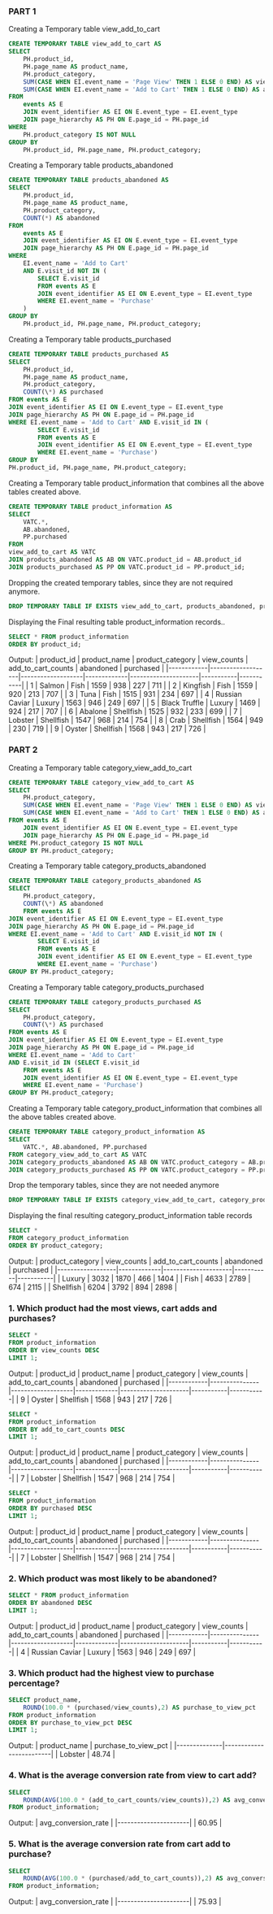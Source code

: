 ### PART 1

Creating a Temporary table view_add_to_cart

```sql
CREATE TEMPORARY TABLE view_add_to_cart AS
SELECT
    PH.product_id,
    PH.page_name AS product_name,
    PH.product_category,
    SUM(CASE WHEN EI.event_name = 'Page View' THEN 1 ELSE 0 END) AS view_counts,
    SUM(CASE WHEN EI.event_name = 'Add to Cart' THEN 1 ELSE 0 END) AS add_to_cart_counts
FROM
    events AS E
    JOIN event_identifier AS EI ON E.event_type = EI.event_type
    JOIN page_hierarchy AS PH ON E.page_id = PH.page_id
WHERE
    PH.product_category IS NOT NULL
GROUP BY
    PH.product_id, PH.page_name, PH.product_category;
```

Creating a Temporary table products_abandoned

```sql
CREATE TEMPORARY TABLE products_abandoned AS
SELECT
    PH.product_id,
    PH.page_name AS product_name,
    PH.product_category,
    COUNT(*) AS abandoned
FROM
    events AS E
    JOIN event_identifier AS EI ON E.event_type = EI.event_type
    JOIN page_hierarchy AS PH ON E.page_id = PH.page_id
WHERE
    EI.event_name = 'Add to Cart'
    AND E.visit_id NOT IN (
        SELECT E.visit_id
        FROM events AS E
        JOIN event_identifier AS EI ON E.event_type = EI.event_type
        WHERE EI.event_name = 'Purchase'
    )
GROUP BY
    PH.product_id, PH.page_name, PH.product_category;
```

Creating a Temporary table products_purchased

```sql
CREATE TEMPORARY TABLE products_purchased AS
SELECT
    PH.product_id,
    PH.page_name AS product_name,
    PH.product_category,
    COUNT(\*) AS purchased
FROM events AS E
JOIN event_identifier AS EI ON E.event_type = EI.event_type
JOIN page_hierarchy AS PH ON E.page_id = PH.page_id
WHERE EI.event_name = 'Add to Cart' AND E.visit_id IN (
        SELECT E.visit_id
        FROM events AS E
        JOIN event_identifier AS EI ON E.event_type = EI.event_type
        WHERE EI.event_name = 'Purchase')
GROUP BY
PH.product_id, PH.page_name, PH.product_category;
```

Creating a Temporary table product_information that combines all the above tables created above.

```sql
CREATE TEMPORARY TABLE product_information AS
SELECT
    VATC.*,
    AB.abandoned,
    PP.purchased
FROM
view_add_to_cart AS VATC
JOIN products_abandoned AS AB ON VATC.product_id = AB.product_id
JOIN products_purchased AS PP ON VATC.product_id = PP.product_id;
```

Dropping the created temporary tables, since they are not required anymore.

```sql
DROP TEMPORARY TABLE IF EXISTS view_add_to_cart, products_abandoned, products_purchased;
```

Displaying the Final resulting table product_information records..

```sql
SELECT * FROM product_information
ORDER BY product_id;
```

Output:
| product_id | product_name | product_category | view_counts | add_to_cart_counts | abandoned | purchased |
|------------|-------------------|-------------------|-------------|---------------------|-----------|-----------|
| 1 | Salmon | Fish | 1559 | 938 | 227 | 711 |
| 2 | Kingfish | Fish | 1559 | 920 | 213 | 707 |
| 3 | Tuna | Fish | 1515 | 931 | 234 | 697 |
| 4 | Russian Caviar | Luxury | 1563 | 946 | 249 | 697 |
| 5 | Black Truffle | Luxury | 1469 | 924 | 217 | 707 |
| 6 | Abalone | Shellfish | 1525 | 932 | 233 | 699 |
| 7 | Lobster | Shellfish | 1547 | 968 | 214 | 754 |
| 8 | Crab | Shellfish | 1564 | 949 | 230 | 719 |
| 9 | Oyster | Shellfish | 1568 | 943 | 217 | 726 |

### PART 2

Creating a Temporary table category_view_add_to_cart

```sql
CREATE TEMPORARY TABLE category_view_add_to_cart AS
SELECT
    PH.product_category,
    SUM(CASE WHEN EI.event_name = 'Page View' THEN 1 ELSE 0 END) AS view_counts,
    SUM(CASE WHEN EI.event_name = 'Add to Cart' THEN 1 ELSE 0 END) AS add_to_cart_counts
FROM events AS E
    JOIN event_identifier AS EI ON E.event_type = EI.event_type
    JOIN page_hierarchy AS PH ON E.page_id = PH.page_id
WHERE PH.product_category IS NOT NULL
GROUP BY PH.product_category;
```

Creating a Temporary table category_products_abandoned

```sql
CREATE TEMPORARY TABLE category_products_abandoned AS
SELECT
    PH.product_category,
    COUNT(\*) AS abandoned
    FROM events AS E
JOIN event_identifier AS EI ON E.event_type = EI.event_type
JOIN page_hierarchy AS PH ON E.page_id = PH.page_id
WHERE EI.event_name = 'Add to Cart' AND E.visit_id NOT IN (
        SELECT E.visit_id
        FROM events AS E
        JOIN event_identifier AS EI ON E.event_type = EI.event_type
        WHERE EI.event_name = 'Purchase')
GROUP BY PH.product_category;
```

Creating a Temporary table category_products_purchased

```sql
CREATE TEMPORARY TABLE category_products_purchased AS
SELECT
    PH.product_category,
    COUNT(\*) AS purchased
FROM events AS E
JOIN event_identifier AS EI ON E.event_type = EI.event_type
JOIN page_hierarchy AS PH ON E.page_id = PH.page_id
WHERE EI.event_name = 'Add to Cart'
AND E.visit_id IN (SELECT E.visit_id
    FROM events AS E
    JOIN event_identifier AS EI ON E.event_type = EI.event_type
    WHERE EI.event_name = 'Purchase')
GROUP BY PH.product_category;
```

Creating a Temporary table category_product_information that combines all the above tables created above.

```sql
CREATE TEMPORARY TABLE category_product_information AS
SELECT
    VATC.*, AB.abandoned, PP.purchased
FROM category_view_add_to_cart AS VATC
JOIN category_products_abandoned AS AB ON VATC.product_category = AB.product_category
JOIN category_products_purchased AS PP ON VATC.product_category = PP.product_category;
```

Drop the temporary tables, since they are not needed anymore

```sql
DROP TEMPORARY TABLE IF EXISTS category_view_add_to_cart, category_products_abandoned, category_products_purchased;
```

Displaying the final resulting category_product_information table records

```sql
SELECT *
FROM category_product_information
ORDER BY product_category;
```

Output:
| product_category | view_counts | add_to_cart_counts | abandoned | purchased |
|------------------|-------------|---------------------|-----------|-----------|
| Luxury | 3032 | 1870 | 466 | 1404 |
| Fish | 4633 | 2789 | 674 | 2115 |
| Shellfish | 6204 | 3792 | 894 | 2898 |

### 1. Which product had the most views, cart adds and purchases?

```sql
SELECT *
FROM product_information
ORDER BY view_counts DESC
LIMIT 1;
```

Output:
| product_id | product_name | product_category | view_counts | add_to_cart_counts | abandoned | purchased |
|------------|---------------|-------------------|-------------|---------------------|-----------|-----------|
| 9 | Oyster | Shellfish | 1568 | 943 | 217 | 726 |

```sql
SELECT *
FROM product_information
ORDER BY add_to_cart_counts DESC
LIMIT 1;
```

Output:
| product_id | product_name | product_category | view_counts | add_to_cart_counts | abandoned | purchased |
|------------|---------------|-------------------|-------------|---------------------|-----------|-----------|
| 7 | Lobster | Shellfish | 1547 | 968 | 214 | 754 |

```sql
SELECT *
FROM product_information
ORDER BY purchased DESC
LIMIT 1;
```

Output:
| product_id | product_name | product_category | view_counts | add_to_cart_counts | abandoned | purchased |
|------------|---------------|-------------------|-------------|---------------------|-----------|-----------|
| 7 | Lobster | Shellfish | 1547 | 968 | 214 | 754 |

### 2. Which product was most likely to be abandoned?

```sql
SELECT * FROM product_information
ORDER BY abandoned DESC
LIMIT 1;
```

Output:
| product_id | product_name | product_category | view_counts | add_to_cart_counts | abandoned | purchased |
|------------|---------------|-------------------|-------------|---------------------|-----------|-----------|
| 4 | Russian Caviar | Luxury | 1563 | 946 | 249 | 697 |

### 3. Which product had the highest view to purchase percentage?

```sql
SELECT product_name,
    ROUND(100.0 * (purchased/view_counts),2) AS purchase_to_view_pct
FROM product_information
ORDER BY purchase_to_view_pct DESC
LIMIT 1;
```

Output:
| product_name | purchase_to_view_pct |
|--------------|-------------------------|
| Lobster | 48.74 |

### 4. What is the average conversion rate from view to cart add?

```sql
SELECT
    ROUND(AVG(100.0 * (add_to_cart_counts/view_counts)),2) AS avg_conversion_rate
FROM product_information;
```

Output:
| avg_conversion_rate |
|----------------------|
| 60.95 |

### 5. What is the average conversion rate from cart add to purchase?

```sql
SELECT
    ROUND(AVG(100.0 * (purchased/add_to_cart_counts)),2) AS avg_conversion_rate
FROM product_information;
```

Output:
| avg_conversion_rate |
|----------------------|
| 75.93 |
